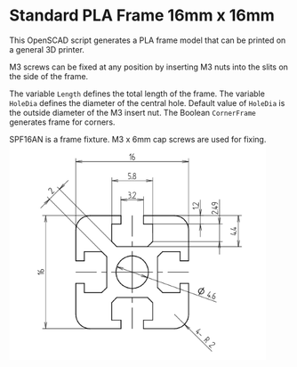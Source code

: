 # Standard PLA Frame 16mm x 16mm
This OpenSCAD script generates a PLA frame model that can be printed on a general 3D printer.  

M3 screws can be fixed at any position by inserting M3 nuts into the slits on the side of the frame.  

The variable `Length` defines the total length of the frame. The variable `HoleDia` defines the diameter of the central hole. Default value of `HoleDia` is the outside diameter of the M3 insert nut. The Boolean `CornerFrame` generates frame for corners.  

SPF16AN is a frame fixture. M3 x 6mm cap screws are used for fixing.  
![image](./SPF1616_dimensions.png)

